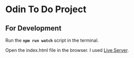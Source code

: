 # Odin To Do Project

## For Development

Run the **`npm run watch`** script in the terminal.

Open the index.html file in the browser. I used [Live Server](https://marketplace.visualstudio.com/items?itemName=ritwickdey.LiveServer).
